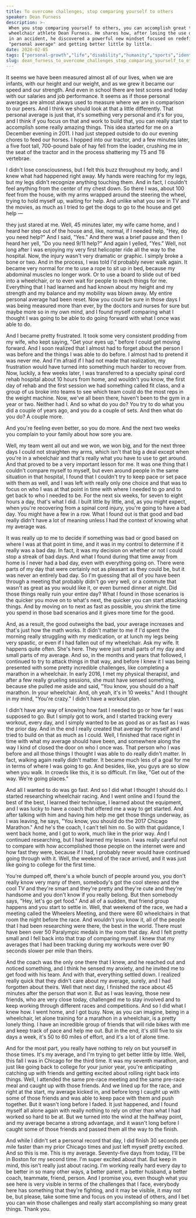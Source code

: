 ```yaml
---
title: To overcome challenges, stop comparing yourself to others
speaker: Dean Furness
description: >-
 When you stop comparing yourself to others, you can accomplish great things, says
 wheelchair athlete Dean Furness. He shares how, after losing the use of his legs
 in an accident, he discovered a powerful new mindset focused on redefining his
 "personal average" and getting better little by little.
date: 2020-02-05
tags: ["personal-growth","life","disability","humanity","sports","identity","self","motivation"]
slug: dean_furness_to_overcome_challenges_stop_comparing_yourself_to_others
---
```


It seems we have been measured almost all of our lives, when we are infants, with our
height and our weight, and as we grew it became our speed and our strength. And even in
school there are test scores and today with our salaries and job performance. It seems as
if those personal averages are almost always used to measure where we are in comparison to
our peers. And I think we should look at that a little differently. That personal average
is just that, it's something very personal and it's for you, and I think if you focus on
that and work to build that, you can really start to accomplish some really amazing
things. This idea started for me on a December evening in 2011. I had just stepped outside
to do our evening chores to feed our horses. I hopped into our tractor, and a few minutes
later, a five foot tall, 700-pound bale of hay fell from the loader, crushing me in the
seat of the tractor and in the process shattering my T5 and T6 vertebrae.

I didn't lose consciousness, but I felt this buzz throughout my body, and I knew what had
happened right away. My hands were reaching for my legs, but my legs didn't recognize
anything touching them. And in fact, I couldn't feel anything from the center of my chest
down. So there I was, about 100 feet from the house, with my arms wrapped around the
steering the wheel, trying to hold myself up, waiting for help. And unlike what you see in
TV and the movies, as much as I tried to get the dogs to go to the house and get help
—

they just stared at me. Well, 45 minutes later, my wife came home, and I heard her step
out of the house and, like, normal, if I needed help, "Hey, do you need help?" And I said,
"Yes." And there was a brief pause and then I heard her yell, "Do you need 9/11 help?" And
again I yelled, "Yes." Well, not long after I was enjoying my very first helicopter ride
all the way to the hospital. Now, the injury wasn't very dramatic or graphic. I simply
broke a bone or two. And in the process, I was told I'd probably never walk again. It
became very normal for me to use a rope to sit up in bed, because my abdominal muscles no
longer work. Or to use a board to slide out of bed into a wheelchair, or to even wait for
people to reach things for me. Everything that I had learned and had known about my height
and my strength and my balance and my mobility was blown away. My entire personal average
had been reset. Now you could be sure in those days I was being measured more than ever, by
the doctors and nurses for sure but maybe more so in my own mind, and I found myself
comparing what I thought I was going to be able to do going forward with what I once was
able to do.

And I became pretty frustrated. It took some very consistent prodding from my wife, who
kept saying, "Get your eyes up," before I could get moving forward. And I soon realized
that I almost had to forget about the person I was before and the things I was able to do
before. I almost had to pretend it was never me. And I'm afraid if I had not made that
realization, my frustration would have turned into something much harder to recover
from. Now, luckily, a few weeks later, I was transferred to a specialty spinal cord rehab
hospital about 10 hours from home, and wouldn't you know, the first day of rehab and the
first session we had something called fit class, and a group of us broke into teams to see
which team could do the most reps in the weight machine. Now, we've all been there,
haven't been to the gym in a year or two. Neither had I. And so what do you do? You try to
do what you did a couple of years ago, and you do a couple of sets. And then what do you
do? A couple more.

And you're feeling even better, so you do more. And the next two weeks you complain to
your family about how sore you are.

Well, my team went all out and we won, we won big, and for the next three days I could not
straighten my arms, which isn't that big a deal except when you're in a wheelchair and
that's really what you have to use to get around. And that proved to be a very important
lesson for me. It was one thing that I couldn't compare myself to myself, but even around
people in the same situation in that hospital, I found that I couldn't try to keep pace or
set pace with them as well, and I was left with really only one choice and that was to
focus on who I was at that point in time with where I needed to go and to get back to who
I needed to be. For the next six weeks, for seven to eight hours a day, that's what I did.
I built little by little, and, as you might expect, when you're recovering from a spinal
cord injury, you're going to have a bad day. You might have a few in a row. What I found
out is that good and bad really didn't have a lot of meaning unless I had the context of
knowing what my average was.

It was really up to me to decide if something was bad or good based on where I was at that
point in time, and it was in my control to determine if it really was a bad day. In fact,
it was my decision on whether or not I could stop a streak of bad days. And what I found
during that time away from home is I never had a bad day, even with everything going on.
There were parts of my day that were certainly not as pleasant as they could be, but it
was never an entirely bad day. So I'm guessing that all of you have been through a meeting
that probably didn't go very well, or a commute that wasn't as great as you would like it,
or even burned dinner at night. Did those things really ruin your entire day? What I found
in those scenarios is the quicker you move on to what's next, the quicker you can start
attacking things. And by moving on to next as fast as possible, you shrink the time you
spend in those bad scenarios and it gives more time for the good.

And, as a result, the good outweighs the bad, your average increases and that's just how
the math works. It didn't matter to me if I'd spent the morning really struggling with my
medication, or at lunch my legs being very spastic, or even if I had fallen out of my
wheelchair. Ask my wife. It happens quite often. She's here. They were just small parts of
my day and small parts of my average. And so, in the months and years that followed, I
continued to try to attack things in that way, and before I knew it I was being presented
with some pretty incredible challenges, like completing a marathon in a wheelchair. In
early 2016, I met my physical therapist, and after a few really grueling sessions, she
must have sensed something, because she pulled me aside and said, "You know, you should do
a half marathon. In your wheelchair. And, oh yeah, it's in 10 weeks." And I thought in my
mind, "You're crazy." I didn't have a workout plan.

I didn't have any way of knowing how fast I needed to go or how far I was supposed to go.
But I simply got to work, and I started tracking every workout, every day, and I simply
wanted to be as good as or as fast as I was the prior day. And in the end I really created
that average for myself and I tried to build on that as much as I could. Well, I finished
that race right in time with what my average should have been, and somewhere along the way
I kind of closed the door on who I once was. That person who I was before and all those
things I thought I was able to do really didn't matter. In fact, walking again really
didn't matter. It became much less of a goal for me in terms of where I was going to go.
And besides, like, you guys are so slow when you walk. In crowds like this, it is so
difficult. I'm like, "Get out of the way. We're going places."

And all I wanted to do was go fast. And so I did what I thought I should do. I started
researching wheelchair racing. And I went online and I found the best of the best, I
learned their technique, I learned about the equipment, and I was lucky to have a coach
that offered me a way to get started. And after talking with him and having him help me
get those things underway, as I was leaving, he says, "You know, you should do the 2017
Chicago Marathon." And he's the coach, I can't tell him no. So with that guidance, I went
back home, and I got to work, much like in the prior way. And I continued researching, but
I had learned my lesson. I was really careful not to compare with how accomplished those
people on the internet were and how fast they were, because if I had, I probably never
would have continued going through with it. Well, the weekend of the race arrived, and it
was just like going to college for the first time.

You're dumped off, there's a whole bunch of people around you, you don't really know very
many of them, somebody's got the cool stereo and the cool TV and they're smart and they're
pretty and they're cute and they're handsome and you don't know if you really belong. But
then somebody says, "Hey, let's go get food." And all of a sudden, that friend group
happens and you start to settle in. Well, that weekend of the race, we had a meeting
called the Wheelers Meeting, and there were 60 wheelchairs in that room the night before
the race. And wouldn't you know it, all of the people that I had been researching were
there, the best in the world. There must have been over 50 Paralympic medals in the room
that day. And I felt pretty small and I fell back into that trap of comparing myself. I
knew that my averages that I had been tracking during my workouts were over 90 seconds
slower per mile than theirs.

And the coach was the only one there that I knew, and he reached out and noticed
something, and I think he sensed my anxiety, and he invited me to get food with his team.
And with that, everything settled down. I realized really quick that they didn't care
about my average, surely, and I had forgotten about theirs. Well that next day, I finished
the race about 45 minutes after the person that won it. But as I was leaving, those new
friends, who are very close today, challenged me to stay involved and to keep working
through different races and competitions. And so I did what I knew how. I went home, and I
got busy. Now, as you can imagine, being in a wheelchair, let alone training for a marathon
in a wheelchair, is a pretty lonely thing. I have an incredible group of friends that will
ride bikes with me and keep track of pace and help me out. But in the end, it's still five
to six days a week, it's 50 to 60 miles of effort, and it's a lot of alone
time.

And for the most part, you really have nothing to rely on but yourself in those times.
It's my average, and I'm trying to get better little by little. Well, this fall I was in
Chicago for the third time. It was my seventh marathon, and just like going back to
college for your junior year, you're anticipating catching up with friends and getting
excited about rolling right back into things. Well, I attended the same pre-race meeting
and the same pre-race meal and caught up with those friends. And we lined up for the race,
and right at the start, my average kicked in, and before long I caught up with some of
those friends and was able to keep pace with them and push together. But it wasn't long
before I faded. It just happened, and I found myself all alone again with really nothing
to rely on other than what I had worked so hard to be at. But we turned into the wind at
the halfway point, and my average became a strong advantage, and it wasn't long before I
caught some of those friends and passed them all the way to the finish.

And while I didn't set a personal record that day, I did finish 30 seconds per mile faster
than my prior Chicago times and just left myself pretty excited. And so this is me. This is
my average. Seventy-five days from today, I'll be in Boston for my second time. I'm super
excited about that. But keep in mind, this isn't really just about racing. I'm working
really hard every day to be better in so many other ways, a better parent, a better
husband, a better coach, teammate, friend, person. And I promise you, even though what you
see here is very visible in terms of the challenges that I face, everybody here has
something that they're fighting, and it may be visible, it may not be, but please, take
some time and focus on you instead of others, and I bet you can win those challenges and
really start accomplishing so many great things. Thank you.

<!--
ad_duration=3.33
comment_count=45
event="TED@WellsFargo"
external_duration=0
external_start_time=0
has_talk_citation=1
intro_duration=11.82
is_subtitle_required="False"
is_talk_featured="True"
language="en"
language_swap="False"
native_language="en"
number_of_related_talks=6
number_of_speakers=1
number_of_subtitled_videos=5
number_of_tags=8
number_of_talk_download_languages=5
number_of_talk_more_resources=0
number_of_talk_recommendations=1
number_of_talks_take_actions=0
post_ad_duration=0.83
published_timestamp="2020-05-18 14:53:48"
recording_date="2020-02-05"
speaker_description="Wheelchair athlete"
speaker_is_published=1
speaker_name="Dean Furness"
talk_more_resources=[]
talk_name="To overcome challenges, stop comparing yourself to others"
talk_recommendations_blurb="More resources curated by Dean Furness"
talks_tags=["personal-growth","life","disability","humanity","sports","identity","self","motivation"]
talks_take_action=[]
url_audio="https://download.ted.com/talks/DeanFurness_2020S.mp3?apikey=acme-roadrunner"
url_photo_speaker="https://pe.tedcdn.com/images/ted/976bd6e7c3bdb7acd8eb3e36da969599e8485043_254x191.jpg"
url_photo_talk="https://s3.amazonaws.com/talkstar-photos/uploads/fd989008-9c0e-4fec-ad23-87b67a800594/DeanFurness_2020S-embed.jpg"
url_webpage="https://www.ted.com/talks/dean_furness_to_overcome_challenges_stop_comparing_yourself_to_others"
video_type_name="TED Institute Talk"
-->